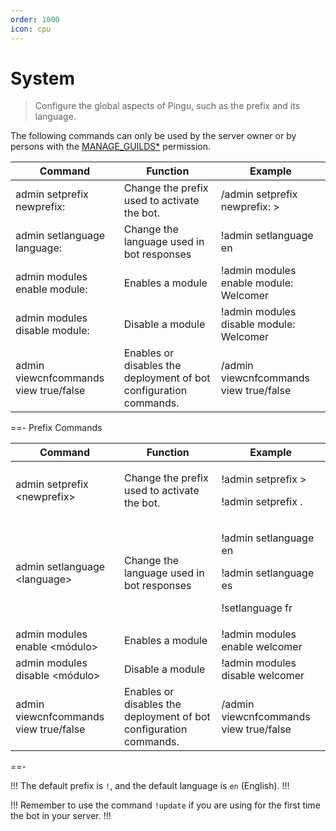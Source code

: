 ```yaml
---
order: 1000
icon: cpu
---
```


# System

> Configure the global aspects of Pingu, such as the prefix and its language.

The following commands can only be used by the server owner or by persons with the [MANAGE_GUILDS\*](https://discord.com/developers/docs/topics/permissions) permission.

| Command                               | Function                                                          | Example                                 |
| ------------------------------------- | ----------------------------------------------------------------- | --------------------------------------- |
| admin setprefix newprefix:            | Change the prefix used to activate the bot.                       | /admin setprefix newprefix: >           |
| admin setlanguage language:           | Change the language used in bot responses                         | !admin setlanguage en                   |
| admin modules enable module:          | Enables a module                                                  | !admin modules enable module: Welcomer  |
| admin modules disable module:         | Disable a module                                                  | !admin modules disable module: Welcomer |
| admin viewcnfcommands view true/false | Enables or disables the deployment of bot configuration commands. | /admin viewcnfcommands view true/false  |

==- Prefix Commands

| Command                               | Function                                                          | Example                                                                        |
| ------------------------------------- | ----------------------------------------------------------------- | ------------------------------------------------------------------------------ |
| admin setprefix \<newprefix>          | Change the prefix used to activate the bot.                       | <p>!admin setprefix ></p><p></p><p>!admin setprefix .</p>                      |
| admin setlanguage \<language>         | Change the language used in bot responses                         | <p>!admin setlanguage en</p><p>!admin setlanguage es</p><p>!setlanguage fr</p> |
| admin modules enable \<módulo>        | Enables a module                                                  | !admin modules enable welcomer                                                 |
| admin modules disable \<módulo>       | Disable a module                                                  | !admin modules disable welcomer                                                |
| admin viewcnfcommands view true/false | Enables or disables the deployment of bot configuration commands. | /admin viewcnfcommands view true/false                                         |

==-

!!!
The default prefix is `!`, and the default language is `en` (English).
!!!

!!!
Remember to use the command `!update` if you are using for the first time the bot in your server.
!!!
